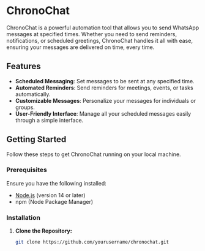 # ChronoChat

ChronoChat is a powerful automation tool that allows you to send WhatsApp messages at specified times. Whether you need to send reminders, notifications, or scheduled greetings, ChronoChat handles it all with ease, ensuring your messages are delivered on time, every time.

## Features

- **Scheduled Messaging**: Set messages to be sent at any specified time.
- **Automated Reminders**: Send reminders for meetings, events, or tasks automatically.
- **Customizable Messages**: Personalize your messages for individuals or groups.
- **User-Friendly Interface**: Manage all your scheduled messages easily through a simple interface.

## Getting Started

Follow these steps to get ChronoChat running on your local machine.

### Prerequisites

Ensure you have the following installed:

- [Node.js](https://nodejs.org/) (version 14 or later)
- npm (Node Package Manager)

### Installation

1. **Clone the Repository:**

   ```bash
   git clone https://github.com/yourusername/chronochat.git
